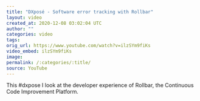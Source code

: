 ```yaml
---
title: "DXposé - Software error tracking with Rollbar"
layout: video
created_at: 2020-12-08 03:02:04 UTC
author: ""
categories: video
tags: 
orig_url: https://www.youtube.com/watch?v=ilzSYm9fiKs
video_embed: ilzSYm9fiKs
image:
permalink: /:categories/:title/
source: YouTube
---
```

This #dxpose I look at the developer experience of Rollbar, the Continuous Code Improvement Platform.
